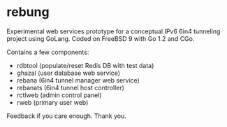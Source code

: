 rebung
======

Experimental web services prototype for a conceptual IPv6 6in4 tunneling project using GoLang. Coded on FreeBSD 9 with Go 1.2 and CGo.

Contains a few components:
- rdbtool (populate/reset Redis DB with test data)
- ghazal (user database web service)
- rebana (6in4 tunnel manager web service)
- rebanats (6in4 tunnel host controller)
- rctlweb (admin control panel)
- rweb (primary user web)

Feedback if you care enough. Thank you.
